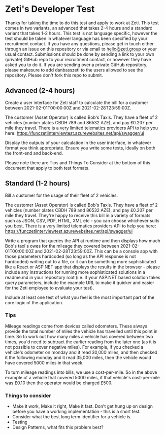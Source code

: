 # Zeti's Developer Test
 
Thanks for taking the time to do this test and apply to work at Zeti. This test comes in two variants, an advanced that takes 2-4 hours and a standard variant that takes 1-2 hours. This test is not language specific, however the test should be taken in whatever language has been specified by your recruitment contact. If you have any questions, please get in touch either through an issue on this repository or via email to hello@zeti.group or your usual contact. Submissions should be done by sending a link to your own (private) GitHub repo to your recruitment contact, or however they have asked you to do it. If you are sending over a private GitHub repository, please makesure to add danbasszeti to the users allowed to see the repository. Please don't fork this repo to submit.
## Advanced (2-4 hours)

Create a user interface for Zeti staff to calculate the bill for a customer between 2021-02-01T00:00:00Z and 2021-02-28T23:59:00Z. 

The customer (Asset Operator) is called Bob's Taxis. They have a fleet of 2 vehicles (number plates CBDH 789 and 86532 AZE), and pay £0.207 per mile they travel. There is a very limited telematics providers API to help you here: https://funczetiinterviewtest.azurewebsites.net/api/swagger/ui

Display the outputs of your calculation in the user interface, in whatever format you think appropriate. Ensure you write some tests, ideally on both the front-end and back-end. 

Please note there are Tips and Things To Consider at the bottom of this document that apply to both test formats. 

## Standard (1-2 hours)

Bill a customer for the usage of their fleet of 2 vehicles.

The customer (Asset Operator) is called Bob's Taxis. They have a fleet of 2 vehicles (number plates CBDH 789 and 86532 AZE), and pay £0.207 per mile they travel.  They're happy to receive this bill in a variety of formats such as JSON, CSV, PDF, HTML, XML etc - you can choose whichever suits you best. There is a very limited telematics providers API to help you here: https://funczetiinterviewtest.azurewebsites.net/api/swagger/ui

Write a program that queries the API at runtime and then displays how much Bob's taxi's owes for the mileage they covered between 2021-02-01T00:00:00Z and 2021-02-28T23:59:00Z. This can be a console app with those parameters hardcoded (so long as the API response is not hardcoded) writing out to a file, or it can be something more sophisticated like a React or ASP.NET app that displays the results in the browser - please include any instructions for running more sophisticated solutions in a readme.md in your repository root (i.e. if your ASP.NET based solution takes query parameters, include the example URL to make it quicker and easier for the Zeti employee to evaluate your test).

Include at least one test of what you feel is the most important part of the core logic of the application.

### Tips
Mileage readings come from devices called odometers. These always provide the total number of miles the vehicle has travelled until this point in time. So to work out how many miles a vehicle has covered between two times, you'd need to subtract the earlier reading from the later one (as it is not possible to cover negative miles). For example, if you checked a vehicle's odometer on monday and it read 30,000 miles, and then checked it the following monday and it read 35,000 miles, then the vehicle would have covered 5000 miles in that week. 

To turn mileage readings into bills, we use a cost-per-mile. So in the above example of a vehicle that covered 5000 miles, if that vehicle's cost-per-mile was £0.10 then the operator would be charged £500. 
### Things to consider

- Make it work, Make it right, Make it fast. Don't get hung up on design before you have a working implementation - this is a short test.
- Consider what the best long term identifier for a vehicle is.
- Testing
- Design Patterns, what fits this problem best?
